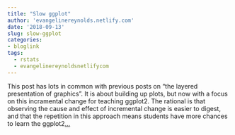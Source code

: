 ```yaml
---
title: "Slow ggplot"
author: 'evangelinereynolds.netlify.com'
date: '2018-09-13'
slug: slow-ggplot
categories:
- bloglink
tags:
  - rstats
  - evangelinereynoldsnetlifycom
---
```


This post has lots in common with previous posts on “the layered presentation of graphics”. It is about building up plots, but now with a focus on this incramental change for teaching ggplot2. The rational is that observing the cause and effect of incremental change is easier to digest, and that the repetition in this approach means students have more chances to learn the ggplot2[... <i class="fas fa-external-link-alt"></i>](https://evangelinereynolds.netlify.com/post/slow-ggplot/)

